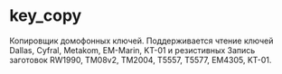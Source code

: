 # key_copy
Копировщик домофонных ключей.
Поддерживается чтение ключей Dallas, Cyfral, Metakom, EM-Marin, KT-01 и резистивных
Запись заготовок RW1990, TM08v2, TM2004, T5557, T5577, EM4305, KT-01.
